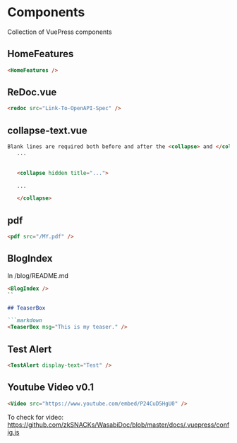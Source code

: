 # Components

Collection of VuePress components

## HomeFeatures

```markdown
<HomeFeatures />
```

## ReDoc.vue

```markdown
<redoc src="Link-To-OpenAPI-Spec" />
```

## collapse-text.vue

```markdown
Blank lines are required both before and after the <collapse> and </collapse> tags.
   ...
   
   
   <collapse hidden title="...">

   ...

   </collapse>
```

## pdf

```markdown
<pdf src="/MY.pdf" />
```

## BlogIndex

In /blog/README.md

```markdown
<BlogIndex />
``

## TeaserBox

```markdown
<TeaserBox msg="This is my teaser." />
```

## Test Alert

```markdown
<TestAlert display-text="Test" />
```

## Youtube Video v0.1
```markdown
<Video src="https://www.youtube.com/embed/P24CuD5HgU0" />
```

To check for video: https://github.com/zkSNACKs/WasabiDoc/blob/master/docs/.vuepress/config.js

